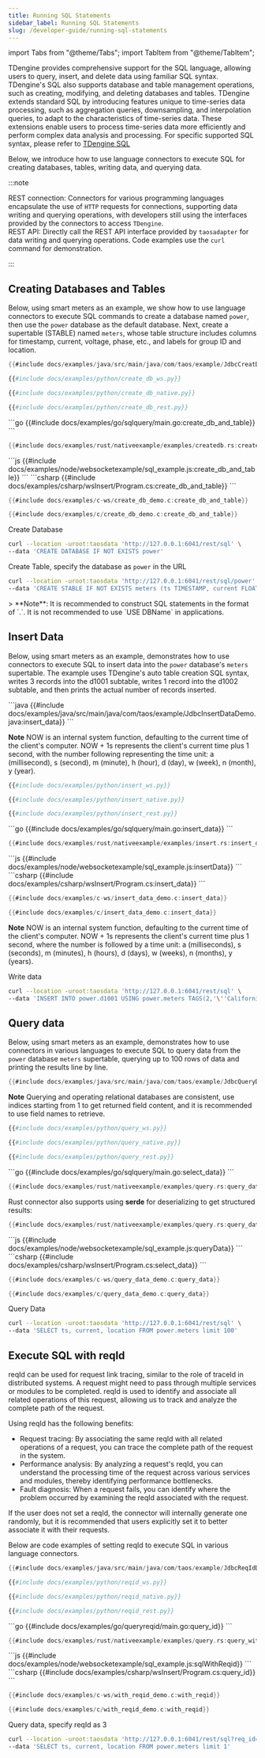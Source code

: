 ```yaml
---
title: Running SQL Statements
sidebar_label: Running SQL Statements
slug: /developer-guide/running-sql-statements
---
```


import Tabs from "@theme/Tabs";
import TabItem from "@theme/TabItem";

TDengine provides comprehensive support for the SQL language, allowing users to query, insert, and delete data using familiar SQL syntax. TDengine's SQL also supports database and table management operations, such as creating, modifying, and deleting databases and tables. TDengine extends standard SQL by introducing features unique to time-series data processing, such as aggregation queries, downsampling, and interpolation queries, to adapt to the characteristics of time-series data. These extensions enable users to process time-series data more efficiently and perform complex data analysis and processing. For specific supported SQL syntax, please refer to [TDengine SQL](../../tdengine-reference/sql-manual/)

Below, we introduce how to use language connectors to execute SQL for creating databases, tables, writing data, and querying data.

:::note

REST connection: Connectors for various programming languages encapsulate the use of `HTTP` requests for connections, supporting data writing and querying operations, with developers still using the interfaces provided by the connectors to access `TDengine`.  
REST API: Directly call the REST API interface provided by `taosadapter` for data writing and querying operations. Code examples use the `curl` command for demonstration.

:::

## Creating Databases and Tables

Below, using smart meters as an example, we show how to use language connectors to execute SQL commands to create a database named `power`, then use the `power` database as the default database.
Next, create a supertable (STABLE) named `meters`, whose table structure includes columns for timestamp, current, voltage, phase, etc., and labels for group ID and location.

<Tabs defaultValue="java" groupId="lang">
<TabItem value="java" label="Java">

```java
{{#include docs/examples/java/src/main/java/com/taos/example/JdbcCreatDBDemo.java:create_db_and_table}}
```

</TabItem>
<TabItem label="Python" value="python">

```python title="WebSocket Connection"
{{#include docs/examples/python/create_db_ws.py}}
```

```python title="Native Connection"
{{#include docs/examples/python/create_db_native.py}}
```

```python title="Rest Connection"
{{#include docs/examples/python/create_db_rest.py}}
```

</TabItem>
<TabItem label="Go" value="go">
```go
{{#include docs/examples/go/sqlquery/main.go:create_db_and_table}}
```
</TabItem>
<TabItem label="Rust" value="rust">

```rust
{{#include docs/examples/rust/nativeexample/examples/createdb.rs:create_db_and_table}}
```

</TabItem>
<TabItem label="Node.js" value="node">
```js
{{#include docs/examples/node/websocketexample/sql_example.js:create_db_and_table}}
```
</TabItem>
<TabItem label="C#" value="csharp">
```csharp
{{#include docs/examples/csharp/wsInsert/Program.cs:create_db_and_table}}
```
</TabItem>
<TabItem label="C" value="c">

```c  title="WebSocket Connection"
{{#include docs/examples/c-ws/create_db_demo.c:create_db_and_table}}
```

```c  title="Native Connection"
{{#include docs/examples/c/create_db_demo.c:create_db_and_table}}
```

</TabItem>
<TabItem label="REST API" value="rest">

Create Database

```bash
curl --location -uroot:taosdata 'http://127.0.0.1:6041/rest/sql' \
--data 'CREATE DATABASE IF NOT EXISTS power'
```

Create Table, specify the database as `power` in the URL

```bash
curl --location -uroot:taosdata 'http://127.0.0.1:6041/rest/sql/power' \
--data 'CREATE STABLE IF NOT EXISTS meters (ts TIMESTAMP, current FLOAT, voltage INT, phase FLOAT) TAGS (groupId INT, location BINARY(24))'
```

</TabItem>
</Tabs>
> **Note**: It is recommended to construct SQL statements in the format of `<dbName>.<tableName>`. It is not recommended to use `USE DBName` in applications.

## Insert Data

Below, using smart meters as an example, demonstrates how to use connectors to execute SQL to insert data into the `power` database's `meters` supertable. The example uses TDengine's auto table creation SQL syntax, writes 3 records into the d1001 subtable, writes 1 record into the d1002 subtable, and then prints the actual number of records inserted.

<Tabs defaultValue="java" groupId="lang">
<TabItem value="java" label="Java">
```java
{{#include docs/examples/java/src/main/java/com/taos/example/JdbcInsertDataDemo.java:insert_data}}
```

**Note**
NOW is an internal system function, defaulting to the current time of the client's computer. NOW + 1s represents the client's current time plus 1 second, with the number following representing the time unit: a (millisecond), s (second), m (minute), h (hour), d (day), w (week), n (month), y (year).

</TabItem>
<TabItem label="Python" value="python">

```python title="WebSocket Connection"
{{#include docs/examples/python/insert_ws.py}}
```

```python title="Native Connection"
{{#include docs/examples/python/insert_native.py}}
```

```python title="Rest Connection"
{{#include docs/examples/python/insert_rest.py}}
```

</TabItem>
<TabItem label="Go" value="go">
```go
{{#include docs/examples/go/sqlquery/main.go:insert_data}}
```
</TabItem>
<TabItem label="Rust" value="rust">

```rust
{{#include docs/examples/rust/nativeexample/examples/insert.rs:insert_data}}
```

</TabItem>
<TabItem label="Node.js" value="node">
```js
{{#include docs/examples/node/websocketexample/sql_example.js:insertData}}
```
</TabItem>
<TabItem label="C#" value="csharp">
```csharp
{{#include docs/examples/csharp/wsInsert/Program.cs:insert_data}}
```
</TabItem>
<TabItem label="C" value="c">

```c title="WebSocket Connection"
{{#include docs/examples/c-ws/insert_data_demo.c:insert_data}}
```

```c title="Native Connection"
{{#include docs/examples/c/insert_data_demo.c:insert_data}}
```

**Note**
NOW is an internal system function, defaulting to the current time of the client's computer. NOW + 1s represents the client's current time plus 1 second, where the number is followed by a time unit: a (milliseconds), s (seconds), m (minutes), h (hours), d (days), w (weeks), n (months), y (years).
</TabItem>
<TabItem label="REST API" value="rest">

Write data

```bash
curl --location -uroot:taosdata 'http://127.0.0.1:6041/rest/sql' \
--data 'INSERT INTO power.d1001 USING power.meters TAGS(2,'\''California.SanFrancisco'\'') VALUES (NOW + 1a, 10.30000, 219, 0.31000) (NOW + 2a, 12.60000, 218, 0.33000) (NOW + 3a, 12.30000, 221, 0.31000) power.d1002 USING power.meters TAGS(3, '\''California.SanFrancisco'\'') VALUES (NOW + 1a, 10.30000, 218, 0.25000)'
```

</TabItem>
</Tabs>

## Query data

Below, using smart meters as an example, demonstrates how to use connectors in various languages to execute SQL to query data from the `power` database `meters` supertable, querying up to 100 rows of data and printing the results line by line.

<Tabs defaultValue="java" groupId="lang">
<TabItem label="Java" value="java">

```java
{{#include docs/examples/java/src/main/java/com/taos/example/JdbcQueryDemo.java:query_data}}
```

**Note** Querying and operating relational databases are consistent, use indices starting from 1 to get returned field content, and it is recommended to use field names to retrieve.

</TabItem>
<TabItem label="Python" value="python">

```python title="WebSocket Connection"
{{#include docs/examples/python/query_ws.py}}
```

```python title="Native Connection"
{{#include docs/examples/python/query_native.py}}
```

```python title="Rest Connection"
{{#include docs/examples/python/query_rest.py}}
```

</TabItem>
<TabItem label="Go" value="go">
```go
{{#include docs/examples/go/sqlquery/main.go:select_data}}
```
</TabItem>
<TabItem label="Rust" value="rust">

```rust
{{#include docs/examples/rust/nativeexample/examples/query.rs:query_data}}
```

Rust connector also supports using **serde** for deserializing to get structured results:

```rust
{{#include docs/examples/rust/nativeexample/examples/query.rs:query_data_2}}
```

</TabItem>
<TabItem label="Node.js" value="node">
```js
{{#include docs/examples/node/websocketexample/sql_example.js:queryData}}
```
</TabItem>
<TabItem label="C#" value="csharp">
```csharp
{{#include docs/examples/csharp/wsInsert/Program.cs:select_data}}
```
</TabItem>
<TabItem label="C" value="c">

```c  title="WebSocket Connection"
{{#include docs/examples/c-ws/query_data_demo.c:query_data}}
```

```c  title="Native Connection"
{{#include docs/examples/c/query_data_demo.c:query_data}}
```

</TabItem>
<TabItem label="REST API" value="rest">

Query Data

```bash
curl --location -uroot:taosdata 'http://127.0.0.1:6041/rest/sql' \
--data 'SELECT ts, current, location FROM power.meters limit 100'
```

</TabItem>
</Tabs>

## Execute SQL with reqId

reqId can be used for request link tracing, similar to the role of traceId in distributed systems. A request might need to pass through multiple services or modules to be completed. reqId is used to identify and associate all related operations of this request, allowing us to track and analyze the complete path of the request.

Using reqId has the following benefits:

- Request tracing: By associating the same reqId with all related operations of a request, you can trace the complete path of the request in the system.
- Performance analysis: By analyzing a request's reqId, you can understand the processing time of the request across various services and modules, thereby identifying performance bottlenecks.
- Fault diagnosis: When a request fails, you can identify where the problem occurred by examining the reqId associated with the request.

If the user does not set a reqId, the connector will internally generate one randomly, but it is recommended that users explicitly set it to better associate it with their requests.

Below are code examples of setting reqId to execute SQL in various language connectors.

<Tabs defaultValue="java" groupId="lang">
<TabItem label="Java" value="java">

```java
{{#include docs/examples/java/src/main/java/com/taos/example/JdbcReqIdDemo.java:with_reqid}}
```

</TabItem>
<TabItem label="Python" value="python">

```python title="WebSocket Connection"
{{#include docs/examples/python/reqid_ws.py}}
```

```python title="Native Connection"
{{#include docs/examples/python/reqid_native.py}}
```

```python title="Rest Connection"
{{#include docs/examples/python/reqid_rest.py}}
```

</TabItem>
<TabItem label="Go" value="go">
```go
{{#include docs/examples/go/queryreqid/main.go:query_id}}
```
</TabItem>
<TabItem label="Rust" value="rust">

```rust
{{#include docs/examples/rust/nativeexample/examples/query.rs:query_with_req_id}}
```

</TabItem>
<TabItem label="Node.js" value="node">
```js
{{#include docs/examples/node/websocketexample/sql_example.js:sqlWithReqid}}
```
</TabItem>
<TabItem label="C#" value="csharp">
```csharp
{{#include docs/examples/csharp/wsInsert/Program.cs:query_id}}
```
</TabItem>
<TabItem label="C" value="c">

```c "WebSocket Connection"
{{#include docs/examples/c-ws/with_reqid_demo.c:with_reqid}}
```

```c "Native Connection"
{{#include docs/examples/c/with_reqid_demo.c:with_reqid}}
```

</TabItem>
<TabItem label="REST API" value="rest">

Query data, specify reqId as 3

```bash
curl --location -uroot:taosdata 'http://127.0.0.1:6041/rest/sql?req_id=3' \
--data 'SELECT ts, current, location FROM power.meters limit 1'
```

</TabItem>
</Tabs>
